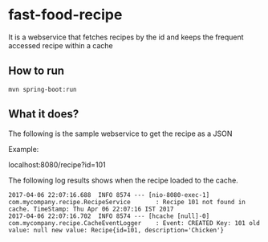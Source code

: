 # fast-food-recipe
It is a webservice that fetches recipes by the id and keeps the frequent accessed recipe within a cache

## How to run

```
mvn spring-boot:run
```

## What it does?

The following is the sample webservice to get the recipe as a JSON


Example:

localhost:8080/recipe?id=101

The following log results shows when the recipe loaded to the cache.

```
2017-04-06 22:07:16.688  INFO 8574 --- [nio-8080-exec-1] com.mycompany.recipe.RecipeService       : Recipe 101 not found in cache. TimeStamp: Thu Apr 06 22:07:16 IST 2017
2017-04-06 22:07:16.702  INFO 8574 --- [hcache [null]-0] com.mycompany.recipe.CacheEventLogger    : Event: CREATED Key: 101 old value: null new value: Recipe{id=101, description='Chicken'}
```
